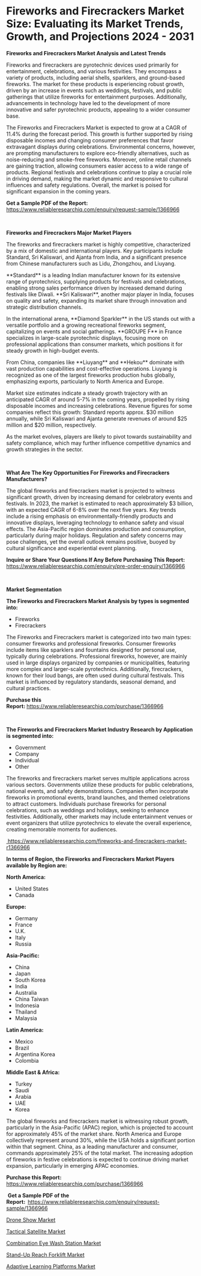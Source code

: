 <p><h1>Fireworks and Firecrackers Market Size: Evaluating its Market Trends, Growth, and Projections 2024 - 2031</h1></p><p><strong>Fireworks and Firecrackers Market Analysis and Latest Trends</strong></p>
<p><p>Fireworks and firecrackers are pyrotechnic devices used primarily for entertainment, celebrations, and various festivities. They encompass a variety of products, including aerial shells, sparklers, and ground-based fireworks. The market for these products is experiencing robust growth, driven by an increase in events such as weddings, festivals, and public gatherings that utilize fireworks for entertainment purposes. Additionally, advancements in technology have led to the development of more innovative and safer pyrotechnic products, appealing to a wider consumer base.</p><p>The Fireworks and Firecrackers Market is expected to grow at a CAGR of 11.4% during the forecast period. This growth is further supported by rising disposable incomes and changing consumer preferences that favor extravagant displays during celebrations. Environmental concerns, however, are prompting manufacturers to explore eco-friendly alternatives, such as noise-reducing and smoke-free fireworks. Moreover, online retail channels are gaining traction, allowing consumers easier access to a wide range of products. Regional festivals and celebrations continue to play a crucial role in driving demand, making the market dynamic and responsive to cultural influences and safety regulations. Overall, the market is poised for significant expansion in the coming years.</p></p>
<p><strong>Get a Sample PDF of the Report:&nbsp;</strong> <a href="https://www.reliableresearchiq.com/enquiry/request-sample/1366966?utm_campaign=100&utm_medium=2&utm_source=Github&utm_content=ia&utm_term=06122024&utm_id=fireworks-and-firecrackers">https://www.reliableresearchiq.com/enquiry/request-sample/1366966</a></p>
<p>&nbsp;</p>
<p><strong>Fireworks and Firecrackers Major Market Players</strong></p>
<p><p>The fireworks and firecrackers market is highly competitive, characterized by a mix of domestic and international players. Key participants include Standard, Sri Kaliswari, and Ajanta from India, and a significant presence from Chinese manufacturers such as Lidu, Zhongzhou, and Liuyang.</p><p>**Standard** is a leading Indian manufacturer known for its extensive range of pyrotechnics, supplying products for festivals and celebrations, enabling strong sales performance driven by increased demand during festivals like Diwali. **Sri Kaliswari**, another major player in India, focuses on quality and safety, expanding its market share through innovation and strategic distribution channels.</p><p>In the international arena, **Diamond Sparkler** in the US stands out with a versatile portfolio and a growing recreational fireworks segment, capitalizing on events and social gatherings. **GROUPE F** in France specializes in large-scale pyrotechnic displays, focusing more on professional applications than consumer markets, which positions it for steady growth in high-budget events.</p><p>From China, companies like **Liuyang** and **Hekou** dominate with vast production capabilities and cost-effective operations. Liuyang is recognized as one of the largest fireworks production hubs globally, emphasizing exports, particularly to North America and Europe.</p><p>Market size estimates indicate a steady growth trajectory with an anticipated CAGR of around 5-7% in the coming years, propelled by rising disposable incomes and increasing celebrations. Revenue figures for some companies reflect this growth: Standard reports approx. $30 million annually, while Sri Kaliswari and Ajanta generate revenues of around $25 million and $20 million, respectively.</p><p>As the market evolves, players are likely to pivot towards sustainability and safety compliance, which may further influence competitive dynamics and growth strategies in the sector.</p></p>
<p>&nbsp;</p>
<p><strong>What Are The Key Opportunities For Fireworks and Firecrackers Manufacturers?</strong></p>
<p><p>The global fireworks and firecrackers market is projected to witness significant growth, driven by increasing demand for celebratory events and festivals. In 2023, the market is estimated to reach approximately $3 billion, with an expected CAGR of 6-8% over the next five years. Key trends include a rising emphasis on environmentally-friendly products and innovative displays, leveraging technology to enhance safety and visual effects. The Asia-Pacific region dominates production and consumption, particularly during major holidays. Regulation and safety concerns may pose challenges, yet the overall outlook remains positive, buoyed by cultural significance and experiential event planning.</p></p>
<p><strong>Inquire or Share Your Questions If Any Before Purchasing This Report:</strong> <a href="https://www.reliableresearchiq.com/enquiry/pre-order-enquiry/1366966?utm_campaign=100&utm_medium=2&utm_source=Github&utm_content=ia&utm_term=06122024&utm_id=fireworks-and-firecrackers">https://www.reliableresearchiq.com/enquiry/pre-order-enquiry/1366966</a></p>
<p>&nbsp;</p>
<p><strong>Market Segmentation</strong></p>
<p><strong>The Fireworks and Firecrackers Market Analysis by types is segmented into:</strong></p>
<p><ul><li>Fireworks</li><li>Firecrackers</li></ul></p>
<p><p>The Fireworks and Firecrackers market is categorized into two main types: consumer fireworks and professional fireworks. Consumer fireworks include items like sparklers and fountains designed for personal use, typically during celebrations. Professional fireworks, however, are mainly used in large displays organized by companies or municipalities, featuring more complex and larger-scale pyrotechnics. Additionally, firecrackers, known for their loud bangs, are often used during cultural festivals. This market is influenced by regulatory standards, seasonal demand, and cultural practices.</p></p>
<p><strong>Purchase this Report:&nbsp;</strong><a href="https://www.reliableresearchiq.com/purchase/1366966?utm_campaign=100&utm_medium=2&utm_source=Github&utm_content=ia&utm_term=06122024&utm_id=fireworks-and-firecrackers">https://www.reliableresearchiq.com/purchase/1366966</a></p>
<p>&nbsp;</p>
<p><strong>The Fireworks and Firecrackers Market Industry Research by Application is segmented into:</strong></p>
<p><ul><li>Government</li><li>Company</li><li>Individual</li><li>Other</li></ul></p>
<p><p>The fireworks and firecrackers market serves multiple applications across various sectors. Governments utilize these products for public celebrations, national events, and safety demonstrations. Companies often incorporate fireworks in promotional events, brand launches, and themed celebrations to attract customers. Individuals purchase fireworks for personal celebrations, such as weddings and holidays, seeking to enhance festivities. Additionally, other markets may include entertainment venues or event organizers that utilize pyrotechnics to elevate the overall experience, creating memorable moments for audiences.</p></p>
<p><a href="https://www.reliableresearchiq.com/fireworks-and-firecrackers-market-r1366966?utm_campaign=100&utm_medium=2&utm_source=Github&utm_content=ia&utm_term=06122024&utm_id=fireworks-and-firecrackers">&nbsp;https://www.reliableresearchiq.com/fireworks-and-firecrackers-market-r1366966</a></p>
<p><strong>In terms of Region, the Fireworks and Firecrackers Market Players available by Region are:</strong></p>
<p>
    <p> <strong> North America: </strong>
        <ul>
            <li>United States</li>
            <li>Canada</li>
        </ul>
        </p> 
    <p> <strong> Europe: </strong>
        <ul>
            <li>Germany</li>
            <li>France</li>
            <li>U.K.</li>
            <li>Italy</li>
            <li>Russia</li>
        </ul>
        </p> 
    <p> <strong> Asia-Pacific: </strong>
        <ul>
            <li>China</li>
            <li>Japan</li>
            <li>South Korea</li>
            <li>India</li>
            <li>Australia</li>
            <li>China Taiwan</li>
            <li>Indonesia</li>
            <li>Thailand</li>
            <li>Malaysia</li>
        </ul>
        </p> 
    <p> <strong> Latin America: </strong>
        <ul>
            <li>Mexico</li>
            <li>Brazil</li>
            <li>Argentina Korea</li>
            <li>Colombia</li>
        </ul>
        </p> 
    <p> <strong> Middle East & Africa: </strong>
        <ul>
            <li>Turkey</li>
            <li>Saudi</li>
            <li>Arabia</li>
            <li>UAE</li>
            <li>Korea</li>
        </ul>
    </p>
    </p>
<p><p>The global fireworks and firecrackers market is witnessing robust growth, particularly in the Asia-Pacific (APAC) region, which is projected to account for approximately 45% of the market share. North America and Europe collectively represent around 30%, while the USA holds a significant portion within that segment. China, as a leading manufacturer and consumer, commands approximately 25% of the total market. The increasing adoption of fireworks in festive celebrations is expected to continue driving market expansion, particularly in emerging APAC economies.</p></p>
<p><strong>Purchase this Report: </strong><a href="https://www.reliableresearchiq.com/purchase/1366966?utm_campaign=100&utm_medium=2&utm_source=Github&utm_content=ia&utm_term=06122024&utm_id=fireworks-and-firecrackers">https://www.reliableresearchiq.com/purchase/1366966</a></p>
<p>&nbsp;<strong>Get a Sample PDF of the Report:&nbsp;&nbsp;</strong><a href="https://www.reliableresearchiq.com/enquiry/request-sample/1366966?utm_campaign=100&utm_medium=2&utm_source=Github&utm_content=ia&utm_term=06122024&utm_id=fireworks-and-firecrackers">https://www.reliableresearchiq.com/enquiry/request-sample/1366966</a></p>
<p><strong></strong></p>
<p><p><a href="https://www.linkedin.com/pulse/drone-show-market-analysis-from-2024-2031-projected-growth-78-8skff?utm_campaign=100&utm_medium=2&utm_source=Github&utm_content=ia&utm_term=06122024&utm_id=fireworks-and-firecrackers">Drone Show Market</a></p><p><a href="https://www.linkedin.com/pulse/tactical-satellite-market-report-exploring-growth-trends-revenue-5iawf?utm_campaign=100&utm_medium=2&utm_source=Github&utm_content=ia&utm_term=06122024&utm_id=fireworks-and-firecrackers">Tactical Satellite Market</a></p><p><a href="https://issuu.com/reportprime-2/docs/combination-eye-wash-station-market-size-2030.pptx?utm_campaign=100&utm_medium=2&utm_source=Github&utm_content=ia&utm_term=06122024&utm_id=fireworks-and-firecrackers">Combination Eye Wash Station Market</a></p><p><a href="https://issuu.com/reportprime-2/docs/stand-up-reach-forklift-market-size-2030.pptx?utm_campaign=100&utm_medium=2&utm_source=Github&utm_content=ia&utm_term=06122024&utm_id=fireworks-and-firecrackers">Stand-Up Reach Forklift Market</a></p><p><a href="https://www.linkedin.com/pulse/forecasting-adaptive-learning-platforms-market-success-key-factors-qgynf?utm_campaign=100&utm_medium=2&utm_source=Github&utm_content=ia&utm_term=06122024&utm_id=fireworks-and-firecrackers">Adaptive Learning Platforms Market</a></p></p>
